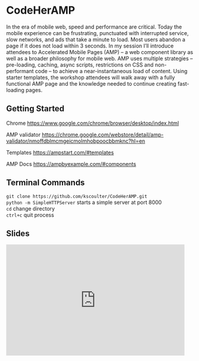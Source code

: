 # CodeHerAMP

In the era of mobile web, speed and performance are critical. Today the mobile experience can be frustrating, punctuated with interrupted service, slow networks, and ads that take a minute to load. Most users abandon a page if it does not load within 3 seconds. In my session I’ll introduce attendees to Accelerated Mobile Pages (AMP) – a web component library as well as a broader philosophy for mobile web. AMP uses multiple strategies – pre-loading, caching, async scripts, restrictions on CSS and non-performant code – to achieve a near-instantaneous load of content. Using starter templates, the workshop attendees will walk away with a fully functional AMP page and the knowledge needed to continue creating fast-loading pages.

## Getting Started

Chrome
https://www.google.com/chrome/browser/desktop/index.html

AMP validator
https://chrome.google.com/webstore/detail/amp-validator/nmoffdblmcmgeicmolmhobpoocbbmknc?hl=en

Templates
https://ampstart.com/#templates

AMP Docs
https://ampbyexample.com/#components

## Terminal Commands

`git clone https://github.com/kscoulter/CodeHerAMP.git`  
`python -m SimpleHTTPServer` starts a simple server at port 8000  
`cd` change directory  
`ctrl+c` quit process  

## Slides

<iframe src="https://docs.google.com/presentation/d/e/2PACX-1vT7V_JLRytRsuRtAwsNP6e7QrIK2YuwSduGgkQWEmtev3RsfIMnvVio9xgwOPiICIFLDviuao2zOCm3/embed?start=false&loop=false&delayms=5000" frameborder="0" width="480" height="299" allowfullscreen="true" mozallowfullscreen="true" webkitallowfullscreen="true"></iframe>
